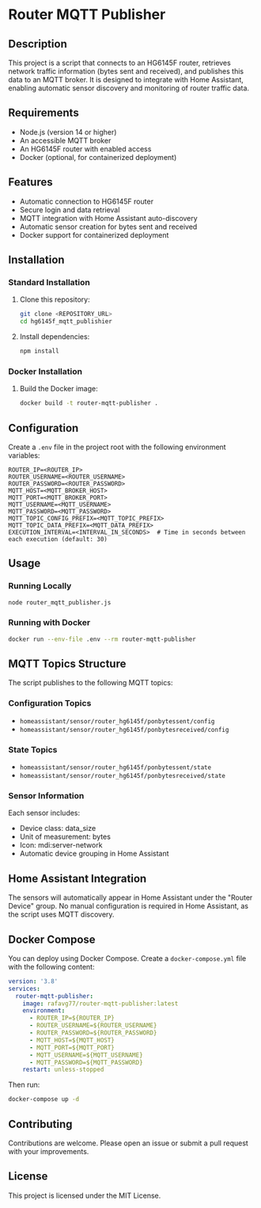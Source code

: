 # Router MQTT Publisher

## Description
This project is a script that connects to an HG6145F router, retrieves network traffic information (bytes sent and received), and publishes this data to an MQTT broker. It is designed to integrate with Home Assistant, enabling automatic sensor discovery and monitoring of router traffic data.

## Requirements
- Node.js (version 14 or higher)
- An accessible MQTT broker
- An HG6145F router with enabled access
- Docker (optional, for containerized deployment)

## Features
- Automatic connection to HG6145F router
- Secure login and data retrieval
- MQTT integration with Home Assistant auto-discovery
- Automatic sensor creation for bytes sent and received
- Docker support for containerized deployment

## Installation

### Standard Installation
1. Clone this repository:
   ```bash
   git clone <REPOSITORY_URL>
   cd hg6145f_mqtt_publishier
   ```

2. Install dependencies:
   ```bash
   npm install
   ```

### Docker Installation
1. Build the Docker image:
   ```bash
   docker build -t router-mqtt-publisher .
   ```

## Configuration
Create a `.env` file in the project root with the following environment variables:

```env
ROUTER_IP=<ROUTER_IP>
ROUTER_USERNAME=<ROUTER_USERNAME>
ROUTER_PASSWORD=<ROUTER_PASSWORD>
MQTT_HOST=<MQTT_BROKER_HOST>
MQTT_PORT=<MQTT_BROKER_PORT>
MQTT_USERNAME=<MQTT_USERNAME>
MQTT_PASSWORD=<MQTT_PASSWORD>
MQTT_TOPIC_CONFIG_PREFIX=<MQTT_TOPIC_PREFIX>
MQTT_TOPIC_DATA_PREFIX=<MQTT_DATA_PREFIX>
EXECUTION_INTERVAL=<INTERVAL_IN_SECONDS>  # Time in seconds between each execution (default: 30)
```

## Usage

### Running Locally
```bash
node router_mqtt_publisher.js
```

### Running with Docker
```bash
docker run --env-file .env --rm router-mqtt-publisher
```

## MQTT Topics Structure
The script publishes to the following MQTT topics:

### Configuration Topics
- `homeassistant/sensor/router_hg6145f/ponbytessent/config`
- `homeassistant/sensor/router_hg6145f/ponbytesreceived/config`

### State Topics
- `homeassistant/sensor/router_hg6145f/ponbytessent/state`
- `homeassistant/sensor/router_hg6145f/ponbytesreceived/state`

### Sensor Information
Each sensor includes:
- Device class: data_size
- Unit of measurement: bytes
- Icon: mdi:server-network
- Automatic device grouping in Home Assistant

## Home Assistant Integration
The sensors will automatically appear in Home Assistant under the "Router Device" group. No manual configuration is required in Home Assistant, as the script uses MQTT discovery.

## Docker Compose
You can deploy using Docker Compose. Create a `docker-compose.yml` file with the following content:

```yaml
version: '3.8'
services:
  router-mqtt-publisher:
    image: rafavg77/router-mqtt-publisher:latest
    environment:
      - ROUTER_IP=${ROUTER_IP}
      - ROUTER_USERNAME=${ROUTER_USERNAME}
      - ROUTER_PASSWORD=${ROUTER_PASSWORD}
      - MQTT_HOST=${MQTT_HOST}
      - MQTT_PORT=${MQTT_PORT}
      - MQTT_USERNAME=${MQTT_USERNAME}
      - MQTT_PASSWORD=${MQTT_PASSWORD}
    restart: unless-stopped
```

Then run:
```bash
docker-compose up -d
```

## Contributing
Contributions are welcome. Please open an issue or submit a pull request with your improvements.

## License
This project is licensed under the MIT License.